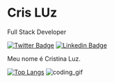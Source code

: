 # Cris LUz

Full Stack Developer 

[![Twitter Badge](https://img.shields.io/badge/-@cris_dev07-986DFF?style=flat-square&labelColor=986DFF&logo=twitter&logoColor=white&link=https://twitter.com/cris_dev07)](https://twitter.com/cris_dev07) 
[![Linkedin Badge](https://img.shields.io/badge/-cristinaluz07-986DFF?style=flat-square&logo=Linkedin&logoColor=white&link=https://www.linkedin.com/in/cristinaluz07/)](https://www.linkedin.com/in/cristinaluz07/) 

Meu nome é Cristina Luz.

[![Top Langs](https://github-readme-stats.vercel.app/api/top-langs/?username=d7lphins)](https://github.com/d7lphins/github-readme-stats)
![coding_gif](https://github.com/d7lphins/d7lphins/assets/61444736/47c9cc2e-ce61-40ed-a12d-c32c22d6cad3)
